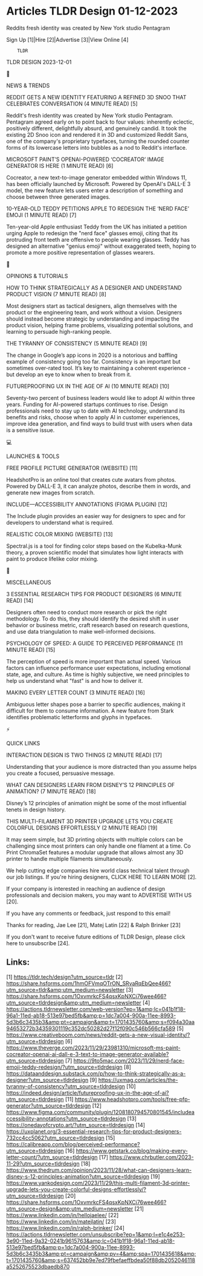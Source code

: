 # Articles TLDR Design 01-12-2023

Reddits fresh identity was created by New York studio Pentagram  

Sign Up [1]|Hire [2]|Advertise [3]|View Online [4] 

		TLDR 

TLDR DESIGN 2023-12-01

📱 

NEWS & TRENDS

 REDDIT GETS A NEW IDENTITY FEATURING A REFINED 3D SNOO THAT
CELEBRATES CONVERSATION (4 MINUTE READ) [5] 

 Reddit's fresh identity was created by New York studio Pentagram.
Pentagram agreed early on to point back to four values: inherently
eclectic, positively different, delightfully absurd, and genuinely
candid. It took the existing 2D Snoo icon and rendered it in 3D and
customized Reddit Sans, one of the company's proprietary typefaces,
turning the rounded counter forms of its lowercase letters into
bubbles as a nod to Reddit's interface. 

 MICROSOFT PAINT’S OPENAI-POWERED ‘COCREATOR’ IMAGE GENERATOR IS
HERE (1 MINUTE READ) [6] 

 Cocreator, a new text-to-image generator embedded within Windows 11,
has been officially launched by Microsoft. Powered by OpenAI's DALL-E
3 model, the new feature lets users enter a description of something
and choose between three generated images. 

 10-YEAR-OLD TEDDY PETITIONS APPLE TO REDESIGN THE ‘NERD FACE’
EMOJI (1 MINUTE READ) [7] 

 Ten-year-old Apple enthusiast Teddy from the UK has initiated a
petition urging Apple to redesign the "nerd face" glasses emoji,
citing that its protruding front teeth are offensive to people wearing
glasses. Teddy has designed an alternative "genius emoji" without
exaggerated teeth, hoping to promote a more positive representation of
glasses wearers. 

🚀 

OPINIONS & TUTORIALS

 HOW TO THINK STRATEGICALLY AS A DESIGNER AND UNDERSTAND PRODUCT
VISION (7 MINUTE READ) [8] 

 Most designers start as tactical designers, align themselves with the
product or the engineering team, and work without a vision. Designers
should instead become strategic by understanding and impacting the
product vision, helping frame problems, visualizing potential
solutions, and learning to persuade high-ranking people. 

 THE TYRANNY OF CONSISTENCY (5 MINUTE READ) [9] 

 The change in Google’s app icons in 2020 is a notorious and
baffling example of consistency going too far. Consistency is an
important but sometimes over-rated tool. It’s key to maintaining a
coherent experience - but develop an eye to know when to break from
it. 

 FUTUREPROOFING UX IN THE AGE OF AI (10 MINUTE READ) [10] 

 Seventy-two percent of business leaders would like to adopt AI within
three years. Funding for AI-powered startups continues to rise. Design
professionals need to stay up to date with AI technology, understand
its benefits and risks, choose when to apply AI in customer
experiences, improve idea generation, and find ways to build trust
with users when data is a sensitive issue. 

💻 

LAUNCHES & TOOLS

 FREE PROFILE PICTURE GENERATOR (WEBSITE) [11] 

 HeadshotPro is an online tool that creates cute avatars from photos.
Powered by DALL-E 3, it can analyze photos, describe them in words,
and generate new images from scratch. 

 INCLUDE—ACCESSIBILITY ANNOTATIONS (FIGMA PLUGIN) [12] 

 The Include plugin provides an easier way for designers to spec and
for developers to understand what is required. 

 REALISTIC COLOR MIXING (WEBSITE) [13] 

 Spectral.js is a tool for finding color steps based on the
Kubelka-Munk theory, a proven scientific model that simulates how
light interacts with paint to produce lifelike color mixing. 

🎁 

MISCELLANEOUS

 3 ESSENTIAL RESEARCH TIPS FOR PRODUCT DESIGNERS (6 MINUTE READ) [14] 

 Designers often need to conduct more research or pick the right
methodology. To do this, they should identify the desired shift in
user behavior or business metric, craft research based on research
questions, and use data triangulation to make well-informed decisions.


 PSYCHOLOGY OF SPEED: A GUIDE TO PERCEIVED PERFORMANCE (11 MINUTE
READ) [15] 

 The perception of speed is more important than actual speed. Various
factors can influence performance user expectations, including
emotional state, age, and culture. As time is highly subjective, we
need principles to help us understand what "fast" is and how to
deliver it. 

 MAKING EVERY LETTER COUNT (3 MINUTE READ) [16] 

 Ambiguous letter shapes pose a barrier to specific audiences, making
it difficult for them to consume information. A new feature from Stark
identifies problematic letterforms and glyphs in typefaces. 

⚡ 

QUICK LINKS

 INTERACTION DESIGN IS TWO THINGS (2 MINUTE READ) [17] 

 Understanding that your audience is more distracted than you assume
helps you create a focused, persuasive message. 

 WHAT CAN DESIGNERS LEARN FROM DISNEY’S 12 PRINCIPLES OF ANIMATION?
(7 MINUTE READ) [18] 

 Disney’s 12 principles of animation might be some of the most
influential tenets in design history. 

 THIS MULTI-FILAMENT 3D PRINTER UPGRADE LETS YOU CREATE COLORFUL
DESIGNS EFFORTLESSLY (2 MINUTE READ) [19] 

 It may seem simple, but 3D printing objects with multiple colors can
be challenging since most printers can only handle one filament at a
time. Co Print ChromaSet features a modular upgrade that allows almost
any 3D printer to handle multiple filaments simultaneously. 

 We help cutting edge companies hire world class technical talent
through our job listings. If you're hiring designers, CLICK HERE TO
LEARN MORE [2]. 

If your company is interested in reaching an audience of design
professionals and decision makers, you may want to ADVERTISE WITH US
[20]. 

If you have any comments or feedback, just respond to this email! 

Thanks for reading, 
Jae Lee [21], Matej Latin [22] & Ralph Brinker [23] 

If you don't want to receive future editions of TLDR Design,
please click here to unsubscribe [24]. 

 

Links:
------
[1] https://tldr.tech/design?utm_source=tldr
[2] https://share.hsforms.com/1hmOFVmqOTrON_SRvaRqEbQee466?utm_source=tldr&amp;utm_medium=newsletter
[3] https://share.hsforms.com/1OxvmrkcFS4qsxKpNXCi76wee466?utm_source=tldrdesign&amp;utm_medium=newsletter
[4] https://actions.tldrnewsletter.com/web-version?ep=1&amp;lc=041b1f18-96a1-11ed-ab18-513e97bed5fb&amp;p=1dc7a004-900a-11ee-8993-5d3b6c3435b3&amp;pt=campaign&amp;t=1701435760&amp;s=f094a30aa94653272b34359301119c352dc50282d27f12f090c546b566cfa589
[5] https://www.creativeboom.com/news/reddit-gets-a-new-visual-identity/?utm_source=tldrdesign
[6] https://www.theverge.com/2023/11/29/23981310/microsoft-ms-paint-cocreator-openai-ai-dall-e-3-text-to-image-generator-available?utm_source=tldrdesign
[7] https://9to5mac.com/2023/11/29/nerd-face-emoji-teddy-redesign/?utm_source=tldrdesign
[8] https://dataanddesign.substack.com/p/how-to-think-strategically-as-a-designer?utm_source=tldrdesign
[9] https://uxmag.com/articles/the-tyranny-of-consistency?utm_source=tldrdesign
[10] https://indeed.design/article/futureproofing-ux-in-the-age-of-ai?utm_source=tldrdesign
[11] https://www.headshotpro.com/tools/free-pfp-generator?utm_source=tldrdesign
[12] https://www.figma.com/community/plugin/1208180794570801545/includeaccessibility-annotations?utm_source=tldrdesign
[13] https://onedayofcrypto.art/?utm_source=tldrdesign
[14] https://uxplanet.org/3-essential-research-tips-for-product-designers-732cc4cc5062?utm_source=tldrdesign
[15] https://calibreapp.com/blog/perceived-performance?utm_source=tldrdesign
[16] https://www.getstark.co/blog/making-every-letter-count/?utm_source=tldrdesign
[17] https://www.chrbutler.com/2023-11-29?utm_source=tldrdesign
[18] https://www.thedrum.com/opinion/2023/11/28/what-can-designers-learn-disney-s-12-principles-animation?utm_source=tldrdesign
[19] https://www.yankodesign.com/2023/11/29/this-multi-filament-3d-printer-upgrade-lets-you-create-colorful-designs-effortlessly/?utm_source=tldrdesign
[20] https://share.hsforms.com/1OxvmrkcFS4qsxKpNXCi76wee466?utm_source=design&amp;utm_medium=newsletter
[21] https://www.linkedin.com/in/hellojaelee/
[22] https://www.linkedin.com/in/matejlatin/
[23] https://www.linkedin.com/in/ralph-brinker/
[24] https://actions.tldrnewsletter.com/unsubscribe?ep=1&amp;l=e1c4e253-3e90-11ed-9a32-0241b9615763&amp;lc=041b1f18-96a1-11ed-ab18-513e97bed5fb&amp;p=1dc7a004-900a-11ee-8993-5d3b6c3435b3&amp;pt=campaign&amp;pv=4&amp;spa=1701435618&amp;t=1701435760&amp;s=637452bb9e7ed79fbefaeffbdea50f88db2052046118a5252675523dbaedb870